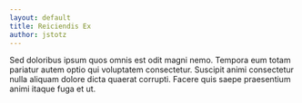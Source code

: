 ```yaml
---
layout: default
title: Reiciendis Ex
author: jstotz
---
```


Sed doloribus ipsum quos omnis est odit magni nemo. Tempora eum totam pariatur autem optio qui voluptatem consectetur. Suscipit animi consectetur nulla aliquam dolore dicta quaerat corrupti. Facere quis saepe praesentium animi itaque fuga et ut.
